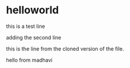 # helloworld

this is a test line


adding the second line


this is the line from the cloned version of the file.

hello from madhavi
